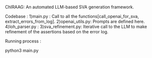 ChIRAAG: An automated LLM-based SVA generation framework.

Codebase :
1)main.py : Call to all the functions[call_openai_for_sva, extract_errors_from_log].
2)openai_utils.py: Prompts are defined here.
4)loh_parser.py : 
3)sva_refinement.py: Iterative call to the LLM to make refinement of the assertions based on the error log.




Running process :

python3 main.py 
